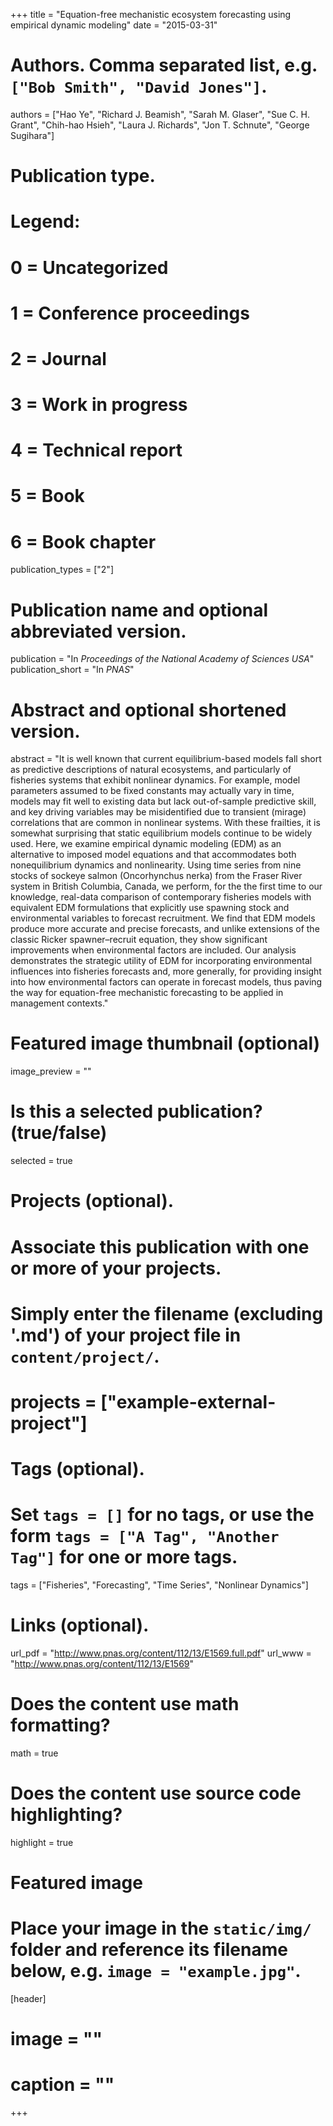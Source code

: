 +++
title = "Equation-free mechanistic ecosystem forecasting using empirical dynamic modeling"
date = "2015-03-31"

# Authors. Comma separated list, e.g. `["Bob Smith", "David Jones"]`.
authors = ["Hao Ye", "Richard J. Beamish", "Sarah M. Glaser", "Sue C. H. Grant", "Chih-hao Hsieh", "Laura J. Richards", "Jon T. Schnute", "George Sugihara"]

# Publication type.
# Legend:
# 0 = Uncategorized
# 1 = Conference proceedings
# 2 = Journal
# 3 = Work in progress
# 4 = Technical report
# 5 = Book
# 6 = Book chapter
publication_types = ["2"]

# Publication name and optional abbreviated version.
publication = "In *Proceedings of the National Academy of Sciences USA*"
publication_short = "In *PNAS*"

# Abstract and optional shortened version.
abstract = "It is well known that current equilibrium-based models fall short as predictive descriptions of natural ecosystems, and particularly of fisheries systems that exhibit nonlinear dynamics. For example, model parameters assumed to be fixed constants may actually vary in time, models may fit well to existing data but lack out-of-sample predictive skill, and key driving variables may be misidentified due to transient (mirage) correlations that are common in nonlinear systems. With these frailties, it is somewhat surprising that static equilibrium models continue to be widely used. Here, we examine empirical dynamic modeling (EDM) as an alternative to imposed model equations and that accommodates both nonequilibrium dynamics and nonlinearity. Using time series from nine stocks of sockeye salmon (Oncorhynchus nerka) from the Fraser River system in British Columbia, Canada, we perform, for the the first time to our knowledge, real-data comparison of contemporary fisheries models with equivalent EDM formulations that explicitly use spawning stock and environmental variables to forecast recruitment. We find that EDM models produce more accurate and precise forecasts, and unlike extensions of the classic Ricker spawner–recruit equation, they show significant improvements when environmental factors are included. Our analysis demonstrates the strategic utility of EDM for incorporating environmental influences into fisheries forecasts and, more generally, for providing insight into how environmental factors can operate in forecast models, thus paving the way for equation-free mechanistic forecasting to be applied in management contexts."

# Featured image thumbnail (optional)
image_preview = ""

# Is this a selected publication? (true/false)
selected = true

# Projects (optional).
#   Associate this publication with one or more of your projects.
#   Simply enter the filename (excluding '.md') of your project file in `content/project/`.
# projects = ["example-external-project"]

# Tags (optional).
#   Set `tags = []` for no tags, or use the form `tags = ["A Tag", "Another Tag"]` for one or more tags.
tags = ["Fisheries", "Forecasting", "Time Series", "Nonlinear Dynamics"]

# Links (optional).
url_pdf = "http://www.pnas.org/content/112/13/E1569.full.pdf"
url_www = "http://www.pnas.org/content/112/13/E1569"

# Does the content use math formatting?
math = true

# Does the content use source code highlighting?
highlight = true

# Featured image
# Place your image in the `static/img/` folder and reference its filename below, e.g. `image = "example.jpg"`.
[header]
# image = ""
# caption = ""

+++

